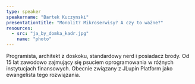 ```yaml
---
type: speaker
speakername: "Bartek Kuczynski"
presentationtitle: "Monolit? Mikroserwisy? A czy to ważne?"
resources:
  - src: "ja_by_domka_kadr.jpg"
    name: "photo"
---
```

Programista, architekt z doskoku, standardowy nerd i posiadacz brody.
Od 15 lat zawodowo zajmujący się psuciem oprogramowania w różnych instytucjach
finansowych. Obecnie związany z JLupin Platform jako
ewangelista tego rozwiązania.

